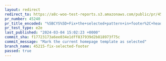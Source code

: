```yaml
---
layout: redirect
redirect_to: https://a8c-woo-test-reports.s3.amazonaws.com/public/pr/45240/e2e/index.html
pr_number: 45240
pr_title_encoded: "%5BCYS%5D+Fix+the+selected+pattern+in+footer%2C+header+and+homepage"
pr_test_type: e2e
last_published: "2024-03-04 15:02:23 +0000"
commit_sha: f17723173a6ee034e1dff837939d2b818973f75c
commit_message: "Mark the current homepage template as selected"
branch_name: 45215-fix-selected-footer
passed: true
---
```

